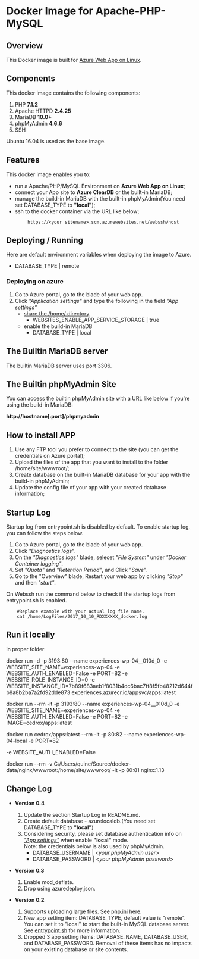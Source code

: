 # Docker Image for Apache-PHP-MySQL
## Overview
This Docker image is built for [Azure Web App on Linux](https://docs.microsoft.com/en-us/azure/app-service-web/app-service-linux-intro).

## Components
This docker image contains the following components:

1. PHP          **7.1.2**
2. Apache HTTPD **2.4.25**
3. MariaDB      **10.0+**
4. phpMyAdmin   **4.6.6**
5. SSH

Ubuntu 16.04 is used as the base image.

## Features
This docker image enables you to:

- run a Apache/PHP/MySQL Environment on **Azure Web App on Linux**;
- connect your App site to **Azure ClearDB** or the built-in MariaDB;
- manage the build-in MariaDB with the built-in phpMyAdmin(You need set DATABASE_TYPE to **"local"**);
- ssh to the docker container via the URL like below;
```
        https://<your sitename>.scm.azurewebsites.net/webssh/host
```

## Deploying / Running
Here are default environment variables when deploying the image to Azure.
- DATABASE_TYPE | remote

### Deploying on azure
1. Go to Azure portal, go to the blade of your web app.
2. Click *"Application settings"* and type the following in the field *"App settings"*
    - [share the /home/ directory](https://docs.microsoft.com/en-us/azure/app-service/containers/app-service-linux-faq#custom-containers)
        * WEBSITES_ENABLE_APP_SERVICE_STORAGE | true
    - enable the build-in MariaDB
        * DATABASE_TYPE | local

## The Builtin MariaDB server
The builtin MariaDB server uses port 3306.

## The Builtin phpMyAdmin Site
You can access the builtin phpMyAdmin site with a URL like below if you're using the build-in MariaDB:

**http://hostname[:port]/phpmyadmin**

## How to install APP
1. Use any FTP tool you prefer to connect to the site (you can get the credentials on Azure portal);
2. Upload the files of the app that you want to install to the folder /home/site/wwwroot/;
3. Create database on the built-in MariaDB database for your app with the build-in phpMyAdmin;
4. Update the config file of your app with your created database information;

## Startup Log
Startup log from entrypoint.sh is disabled by default. To enable startup log, you can follow the steps below.
1. Go to Azure portal, go to the blade of your web app.
2. Click *"Diagnostics logs"*.
3. On the *"Diagnostics logs"* blade, selecet *"File System"* under *"Docker Container logging"*.
4. Set *"Quota"* and *"Retention Period"*, and Click *"Save"*.
5. Go to the "Overview" blade, Restart your web app by clicking *"Stop"* and then *"start"*.

On Webssh run the command below to check if the startup logs from entrypoint.sh is enabled.
```
	#Replace example with your actual log file name.
	cat /home/LogFiles/2017_10_10_RDXXXXXX_docker.log
```
## Run it locally
in proper folder

docker run -d -p 3193:80 --name experiences-wp-04__010d_0 -e WEBSITE_SITE_NAME=experiences-wp-04 -e WEBSITE_AUTH_ENABLED=False -e PORT=82 -e WEBSITE_ROLE_INSTANCE_ID=0 -e WEBSITE_INSTANCE_ID=7b89f683aeb1f8031b4dc6bac7ff8f5fb48212d644fb8a8b2ba7a2fd92dde873 experiences.azurecr.io/appsvc/apps:latest  

docker run --rm -it -p 3193:80 --name experiences-wp-04__010d_0 -e WEBSITE_SITE_NAME=experiences-wp-04 -e WEBSITE_AUTH_ENABLED=False -e PORT=82 -e IMAGE=cedrox/apps:latest

docker run cedrox/apps:latest --rm -it -p 80:82 --name experiences-wp-04-local -e PORT=82 


 -e WEBSITE_AUTH_ENABLED=False 


docker run --rm -v C:/Users/quine/Source/docker-data/nginx/wwwroot:/home/site/wwwroot/ -it -p 80:81 nginx:1.13 



## Change Log
- **Version 0.4**
  1. Update the section Startup Log in README.md.
  2. Create default database - azurelocaldb.(You need set DATABASE_TYPE to **"local"**)
  3. Considering security, please set database authentication info on [*"App settings"*](#deploying-on-azure) when enable **"local"** mode.   
     Note: the credentials below is also used by phpMyAdmin.
      -  DATABASE_USERNAME | <*your phpMyAdmin user*>
      -  DATABASE_PASSWORD | <*your phpMyAdmin password*>

- **Version 0.3** 
  1. Enable mod_deflate.
  2. Drop using azuredeploy.json.

- **Version 0.2** 
  1. Supports uploading large files. See [php.ini](0.2/php.ini) here.
  2. New app setting item: DATABASE_TYPE, default value is "remote". You can set it to "local" to start the built-in MySQL database server. See [entrypoint.sh](0.2/entrypoint.sh) for more information.
  3. Dropped 3 app setting items: DATABASE_NAME, DATABASE_USER, and DATABASE_PASSWORD. Removal of these items has no impacts on your existing database or site contents.
